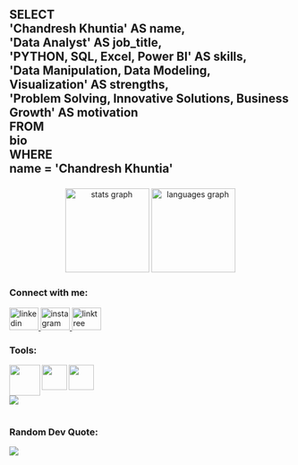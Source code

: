 <h2 align="left">SELECT<br>'Chandresh Khuntia' AS name,<br>'Data Analyst' AS job_title,<br>'PYTHON, SQL, Excel, Power BI' AS skills,<br>'Data Manipulation, Data Modeling, Visualization' AS strengths,<br>'Problem Solving, Innovative Solutions, Business Growth' AS motivation<br>FROM<br>bio<br>WHERE<br>name = 'Chandresh Khuntia'</h2>

###

<div align="center">
  <img src="https://github-readme-stats.vercel.app/api?username=chandreshkhuntia&hide_title=false&hide_rank=false&show_icons=true&include_all_commits=true&count_private=true&disable_animations=false&theme=dracula&locale=en&hide_border=false" height="150" alt="stats graph"  />
  <img src="https://github-readme-stats.vercel.app/api/top-langs?username=chandreshkhuntia&locale=en&hide_title=false&layout=compact&card_width=320&langs_count=5&theme=dracula&hide_border=false" height="150" alt="languages graph"  />
</div>

###
<h3 align="left">Connect with me:</h3>
<div align="left">
  <a href="www.linkedin.com/in/chandreshkhuntia" target="_blank">
    <img src="https://raw.githubusercontent.com/maurodesouza/profile-readme-generator/master/src/assets/icons/social/linkedin/default.svg" width="52" height="40" alt="linkedin logo"  />
  </a>
  <a href="https://instagram.com/chandreshkhuntia?igshid=ZDdkNTZiNTM=" target="_blank">
    <img src="https://raw.githubusercontent.com/maurodesouza/profile-readme-generator/master/src/assets/icons/social/instagram/default.svg" width="52" height="40" alt="instagram logo"  />
  </a>
  <a href="https://linktr.ee/chandreshkhuntia?utm_source=linktree_profile_share&ltsid=574eafbd-5fee-42c6-a651-3d5c67717988" target="_blank">
    <img src="https://raw.githubusercontent.com/maurodesouza/profile-readme-generator/master/src/assets/icons/social/linktree/default.svg" width="52" height="40" alt="linktree logo"  />
  </a>
</div>


###
<h3 align="left">Tools:</h3>
<img align="left" height="55" src="https://logodownload.org/wp-content/uploads/2020/04/excel-logo-0.png"  />

<img align="left" height="45" src="https://www.tigloo.es/wp-content/uploads/2021/08/Power_BI_Logo-1.png"  />

<img align="left" height="45" src="https://blog.trdesigner.net/wp-content/uploads/logoAzureSql.png"  />

###
<br clear="both">

<div align="left">
  <img src="https://profile-counter.glitch.me/chandreshkhuntia/count.svg?"  />
</div>

###

#
### Random Dev Quote:
![](https://quotes-github-readme.vercel.app/api?type=horizontal&theme=day)

